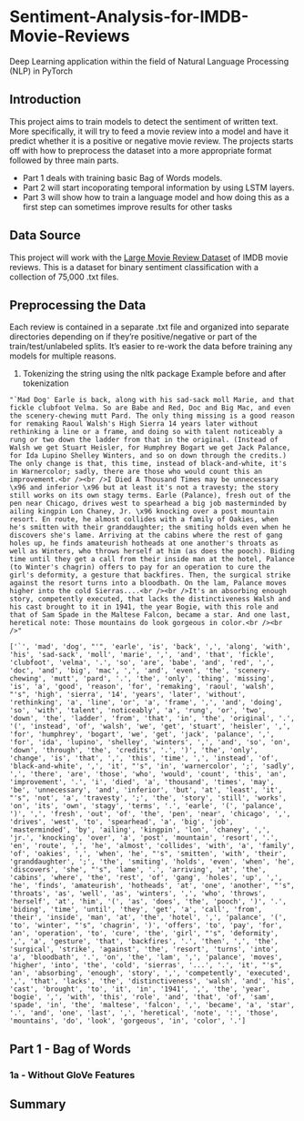 # Sentiment-Analysis-for-IMDB-Movie-Reviews
Deep Learning application within the field of Natural Language Processing (NLP) in PyTorch

## Introduction
This project aims to train models to detect the sentiment of written text. More specifically, it will try to feed a movie review into a model and have it predict whether it is a positive or negative movie review.
The projects starts off with how to preprocess the dataset into a more appropriate format followed by three main parts. 
+ Part 1 deals with training basic Bag of Words models.
+ Part 2 will start incoporating temporal information by using LSTM layers.
+ Part 3 will show how to train a language model and how doing this as a first step can sometimes improve results for other tasks

## Data Source
This project will work with the [Large Movie Review Dataset](http://ai.stanford.edu/~amaas/data/sentiment/) of IMDB movie reviews. This is a dataset for binary sentiment classification with a collection of 75,000 .txt files.

## Preprocessing the Data

Each review is contained in a separate .txt file and organized into separate directories depending on if they’re positive/negative or part of the train/test/unlabeled splits. It’s easier to re-work the data before training any models for multiple reasons.
1. Tokenizing the string using the nltk package
Example before and after tokenization
```
"`Mad Dog' Earle is back, along with his sad-sack moll Marie, and that fickle clubfoot Velma. So are Babe and Red, Doc and Big Mac, and even the scenery-chewing mutt Pard. The only thing missing is a good reason for remaking Raoul Walsh's High Sierra 14 years later without rethinking a line or a frame, and doing so with talent noticeably a rung or two down the ladder from that in the original. (Instead of Walsh we get Stuart Heisler, for Humphrey Bogart we get Jack Palance, for Ida Lupino Shelley Winters, and so on down through the credits.) The only change is that, this time, instead of black-and-white, it's in Warnercolor; sadly, there are those who would count this an improvement.<br /><br />I Died A Thousand Times may be unnecessary \x96 and inferior \x96 but at least it's not a travesty; the story still works on its own stagy terms. Earle (Palance), fresh out of the pen near Chicago, drives west to spearhead a big job masterminded by ailing kingpin Lon Chaney, Jr. \x96 knocking over a post mountain resort. En route, he almost collides with a family of Oakies, when he's smitten with their granddaughter; the smiting holds even when he discovers she's lame. Arriving at the cabins where the rest of gang holes up, he finds amateurish hotheads at one another's throats as well as Winters, who throws herself at him (as does the pooch). Biding time until they get a call from their inside man at the hotel, Palance (to Winter's chagrin) offers to pay for an operation to cure the girl's deformity, a gesture that backfires. Then, the surgical strike against the resort turns into a bloodbath. On the lam, Palance moves higher into the cold Sierras....<br /><br />It's an absorbing enough story, competently executed, that lacks the distinctiveness Walsh and his cast brought to it in 1941, the year Bogie, with this role and that of Sam Spade in the Maltese Falcon, became a star. And one last, heretical note: Those mountains do look gorgeous in color.<br /><br />"
```
```
['`', 'mad', 'dog', "'", 'earle', 'is', 'back', ',', 'along', 'with', 'his', 'sad-sack', 'moll', 'marie', ',', 'and', 'that', 'fickle', 'clubfoot', 'velma', '.', 'so', 'are', 'babe', 'and', 'red', ',', 'doc', 'and', 'big', 'mac', ',', 'and', 'even', 'the', 'scenery-chewing', 'mutt', 'pard', '.', 'the', 'only', 'thing', 'missing', 'is', 'a', 'good', 'reason', 'for', 'remaking', 'raoul', 'walsh', "'s", 'high', 'sierra', '14', 'years', 'later', 'without', 'rethinking', 'a', 'line', 'or', 'a', 'frame', ',', 'and', 'doing', 'so', 'with', 'talent', 'noticeably', 'a', 'rung', 'or', 'two', 'down', 'the', 'ladder', 'from', 'that', 'in', 'the', 'original', '.', '(', 'instead', 'of', 'walsh', 'we', 'get', 'stuart', 'heisler', ',', 'for', 'humphrey', 'bogart', 'we', 'get', 'jack', 'palance', ',', 'for', 'ida', 'lupino', 'shelley', 'winters', ',', 'and', 'so', 'on', 'down', 'through', 'the', 'credits', '.', ')', 'the', 'only', 'change', 'is', 'that', ',', 'this', 'time', ',', 'instead', 'of', 'black-and-white', ',', 'it', "'s", 'in', 'warnercolor', ';', 'sadly', ',', 'there', 'are', 'those', 'who', 'would', 'count', 'this', 'an', 'improvement', '.', 'i', 'died', 'a', 'thousand', 'times', 'may', 'be', 'unnecessary', 'and', 'inferior', 'but', 'at', 'least', 'it', "'s", 'not', 'a', 'travesty', ';', 'the', 'story', 'still', 'works', 'on', 'its', 'own', 'stagy', 'terms', '.', 'earle', '(', 'palance', ')', ',', 'fresh', 'out', 'of', 'the', 'pen', 'near', 'chicago', ',', 'drives', 'west', 'to', 'spearhead', 'a', 'big', 'job', 'masterminded', 'by', 'ailing', 'kingpin', 'lon', 'chaney', ',', 'jr.', 'knocking', 'over', 'a', 'post', 'mountain', 'resort', '.', 'en', 'route', ',', 'he', 'almost', 'collides', 'with', 'a', 'family', 'of', 'oakies', ',', 'when', 'he', "'s", 'smitten', 'with', 'their', 'granddaughter', ';', 'the', 'smiting', 'holds', 'even', 'when', 'he', 'discovers', 'she', "'s", 'lame', '.', 'arriving', 'at', 'the', 'cabins', 'where', 'the', 'rest', 'of', 'gang', 'holes', 'up', ',', 'he', 'finds', 'amateurish', 'hotheads', 'at', 'one', 'another', "'s", 'throats', 'as', 'well', 'as', 'winters', ',', 'who', 'throws', 'herself', 'at', 'him', '(', 'as', 'does', 'the', 'pooch', ')', '.', 'biding', 'time', 'until', 'they', 'get', 'a', 'call', 'from', 'their', 'inside', 'man', 'at', 'the', 'hotel', ',', 'palance', '(', 'to', 'winter', "'s", 'chagrin', ')', 'offers', 'to', 'pay', 'for', 'an', 'operation', 'to', 'cure', 'the', 'girl', "'s", 'deformity', ',', 'a', 'gesture', 'that', 'backfires', '.', 'then', ',', 'the', 'surgical', 'strike', 'against', 'the', 'resort', 'turns', 'into', 'a', 'bloodbath', '.', 'on', 'the', 'lam', ',', 'palance', 'moves', 'higher', 'into', 'the', 'cold', 'sierras', '...', '.', 'it', "'s", 'an', 'absorbing', 'enough', 'story', ',', 'competently', 'executed', ',', 'that', 'lacks', 'the', 'distinctiveness', 'walsh', 'and', 'his', 'cast', 'brought', 'to', 'it', 'in', '1941', ',', 'the', 'year', 'bogie', ',', 'with', 'this', 'role', 'and', 'that', 'of', 'sam', 'spade', 'in', 'the', 'maltese', 'falcon', ',', 'became', 'a', 'star', '.', 'and', 'one', 'last', ',', 'heretical', 'note', ':', 'those', 'mountains', 'do', 'look', 'gorgeous', 'in', 'color', '.']
```

## Part 1 - Bag of Words
### 1a - Without GloVe Features
### 
## Summary

